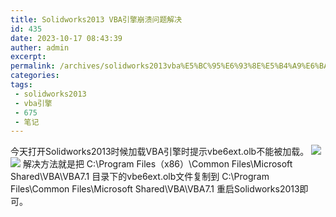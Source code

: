 ```yaml
---
title: Solidworks2013 VBA引擎崩溃问题解决
id: 435
date: 2023-10-17 08:43:39
auther: admin
excerpt: 
permalink: /archives/solidworks2013vba%E5%BC%95%E6%93%8E%E5%B4%A9%E6%BA%83%E9%97%AE%E9%A2%98%E8%A7%A3%E5%86%B3
categories:
tags: 
 - solidworks2013
 - vba引擎
 - 675
 - 笔记
---
```




今天打开Solidworks2013时候加载VBA引擎时提示vbe6ext.olb不能被加载。 ![](https://mrwen.oss-cn-shanghai.aliyuncs.com/2018/07/w136h2319126_1444734785_583.jpg) ![](https://mrwen.oss-cn-shanghai.aliyuncs.com/2018/07/w188h2319126_1444734775_256.jpg) 解决方法就是把 C:\\Program Files（x86）\\Common Files\\Microsoft Shared\\VBA\\VBA7.1 目录下的vbe6ext.olb文件复制到 C:\\Program Files\\Common Files\\Microsoft Shared\\VBA\\VBA7.1 重启Solidworks2013即可。